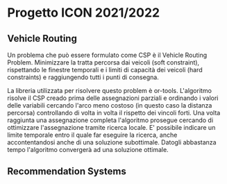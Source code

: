 # Progetto ICON 2021/2022

## Vehicle Routing
Un problema che può essere formulato come CSP è il Vehicle Routing Problem.
Minimizzare la tratta percorsa dai veicoli (soft constraint), rispettando le finestre temporali e i limiti di capacità dei veicoli (hard constraints) e raggiungendo tutti i punti di consegna.

La libreria utilizzata per risolvere questo problem è or-tools. L'algoritmo risolve il CSP creado prima delle assegnazioni parziali
e ordinando i valori delle variabili cercando l'arco meno costoso (in questo caso la distanza percorsa)
controllando di volta in volta il rispetto dei vincoli forti. Una volta raggiunta una assegnazione completa l'algoritmo prosegue cercando di ottimizzare l'assegnazione tramite ricerca locale. E' possibile indicare un limite temporale entro il quale far eseguire la ricerca, anche accontentandosi anche di una soluzione subottimale.
Datogli abbastanza tempo l'algoritmo convergerà ad una soluzione ottimale.


## Recommendation Systems

